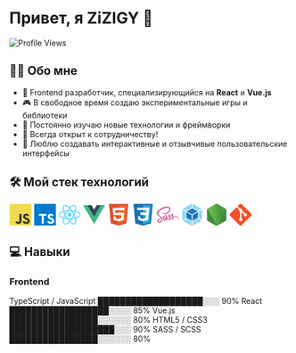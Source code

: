 # Привет, я ZiZIGY 👋

![Profile Views](https://komarev.com/ghpvc/?username=ZiZIGY&color=blueviolet)

## 👨‍💻 Обо мне
- 🔭 Frontend разработчик, специализирующийся на **React** и **Vue.js**
- 🎮 В свободное время создаю экспериментальные игры и библиотеки
- 🌱 Постоянно изучаю новые технологии и фреймворки
- 💬 Всегда открыт к сотрудничеству!
- 🚀 Люблю создавать интерактивные и отзывчивые пользовательские интерфейсы

## 🛠️ Мой стек технологий
<p align="left">
  <img src="https://raw.githubusercontent.com/devicons/devicon/master/icons/javascript/javascript-original.svg" alt="javascript" width="40" height="40"/>
  <img src="https://raw.githubusercontent.com/devicons/devicon/master/icons/typescript/typescript-original.svg" alt="typescript" width="40" height="40"/>
  <img src="https://raw.githubusercontent.com/devicons/devicon/master/icons/react/react-original.svg" alt="react" width="40" height="40"/>
  <img src="https://raw.githubusercontent.com/devicons/devicon/master/icons/vuejs/vuejs-original.svg" alt="vue" width="40" height="40"/>
  <img src="https://raw.githubusercontent.com/devicons/devicon/master/icons/html5/html5-original.svg" alt="html5" width="40" height="40"/>
  <img src="https://raw.githubusercontent.com/devicons/devicon/master/icons/css3/css3-original.svg" alt="css3" width="40" height="40"/>
  <img src="https://raw.githubusercontent.com/devicons/devicon/master/icons/sass/sass-original.svg" alt="sass" width="40" height="40"/>
  <img src="https://raw.githubusercontent.com/devicons/devicon/master/icons/webpack/webpack-original.svg" alt="webpack" width="40" height="40"/>
  <img src="https://raw.githubusercontent.com/devicons/devicon/master/icons/nodejs/nodejs-original.svg" alt="nodejs" width="40" height="40"/>
  <img src="https://raw.githubusercontent.com/devicons/devicon/master/icons/git/git-original.svg" alt="git" width="40" height="40"/>
</p>

## 💻 Навыки

### Frontend
TypeScript / JavaScript ███████████████████░░░ 90%
React ██████████████████░░░░ 85%
Vue.js ████████████████░░░░░░ 80%
HTML5 / CSS3 ███████████████████░░░ 90%
SASS / SCSS ████████████████░░░░░░ 80%
